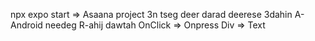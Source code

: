  npx expo start => Asaana
 project 3n tseg deer darad deerese 3dahin
 A-Android needeg 
 R-ahij dawtah
 OnClick => Onpress
 Div => Text